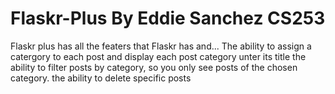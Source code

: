 # Flaskr-Plus By Eddie Sanchez CS253
Flaskr plus has all the featers that Flaskr has and...
The ability to assign a catergory to each post and display each post category unter its title
the ability to filter posts by category, so you only see posts of the chosen category.
the ability to delete specific posts
